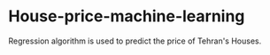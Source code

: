 # House-price-machine-learning
Regression algorithm is used to predict the price of Tehran's Houses.
